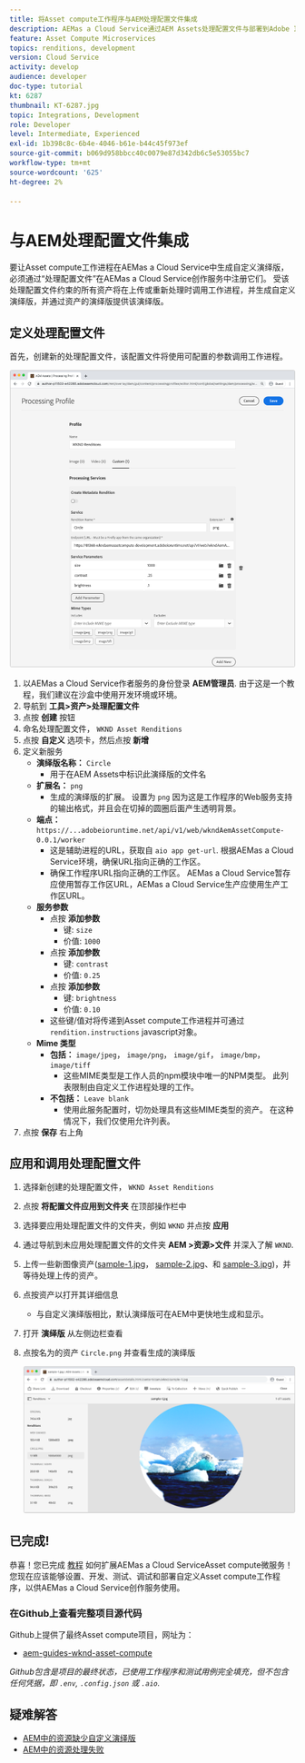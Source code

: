 ```yaml
---
title: 将Asset compute工作程序与AEM处理配置文件集成
description: AEMas a Cloud Service通过AEM Assets处理配置文件与部署到Adobe I/O Runtime的Asset compute工作程序集成。 处理配置文件在创作服务中配置为使用自定义工作进程处理特定资产，并将工作进程生成的文件存储为资产演绎版。
feature: Asset Compute Microservices
topics: renditions, development
version: Cloud Service
activity: develop
audience: developer
doc-type: tutorial
kt: 6287
thumbnail: KT-6287.jpg
topic: Integrations, Development
role: Developer
level: Intermediate, Experienced
exl-id: 1b398c8c-6b4e-4046-b61e-b44c45f973ef
source-git-commit: b069d958bbcc40c0079e87d342db6c5e53055bc7
workflow-type: tm+mt
source-wordcount: '625'
ht-degree: 2%

---
```


# 与AEM处理配置文件集成

要让Asset compute工作进程在AEMas a Cloud Service中生成自定义演绎版，必须通过“处理配置文件”在AEMas a Cloud Service创作服务中注册它们。 受该处理配置文件约束的所有资产将在上传或重新处理时调用工作进程，并生成自定义演绎版，并通过资产的演绎版提供该演绎版。

## 定义处理配置文件

首先，创建新的处理配置文件，该配置文件将使用可配置的参数调用工作进程。

![处理配置文件](./assets/processing-profiles/new-processing-profile.png)

1. 以AEMas a Cloud Service作者服务的身份登录 __AEM管理员__. 由于这是一个教程，我们建议在沙盒中使用开发环境或环境。
1. 导航到 __工具>资产>处理配置文件__
1. 点按 __创建__ 按钮
1. 命名处理配置文件， `WKND Asset Renditions`
1. 点按 __自定义__ 选项卡，然后点按 __新增__
1. 定义新服务
   + __演绎版名称：__ `Circle`
      + 用于在AEM Assets中标识此演绎版的文件名
   + __扩展名：__ `png`
      + 生成的演绎版的扩展。 设置为 `png` 因为这是工作程序的Web服务支持的输出格式，并且会在切掉的圆圈后面产生透明背景。
   + __端点：__ `https://...adobeioruntime.net/api/v1/web/wkndAemAssetCompute-0.0.1/worker`
      + 这是辅助进程的URL，获取自 `aio app get-url`. 根据AEMas a Cloud Service环境，确保URL指向正确的工作区。
      + 确保工作程序URL指向正确的工作区。 AEMas a Cloud Service暂存应使用暂存工作区URL，AEMas a Cloud Service生产应使用生产工作区URL。
   + __服务参数__
      + 点按 __添加参数__
         + 键: `size`
         + 价值: `1000`
      + 点按 __添加参数__
         + 键: `contrast`
         + 价值: `0.25`
      + 点按 __添加参数__
         + 键: `brightness`
         + 价值: `0.10`
      + 这些键/值对将传递到Asset compute工作进程并可通过 `rendition.instructions` javascript对象。
   + __Mime 类型__
      + __包括：__ `image/jpeg`， `image/png`， `image/gif`， `image/bmp`， `image/tiff`
         + 这些MIME类型是工作人员的npm模块中唯一的NPM类型。 此列表限制由自定义工作进程处理的工作。
      + __不包括：__ `Leave blank`
         + 使用此服务配置时，切勿处理具有这些MIME类型的资产。 在这种情况下，我们仅使用允许列表。
1. 点按 __保存__ 右上角

## 应用和调用处理配置文件

1. 选择新创建的处理配置文件， `WKND Asset Renditions`
1. 点按 __将配置文件应用到文件夹__ 在顶部操作栏中
1. 选择要应用处理配置文件的文件夹，例如 `WKND` 并点按 __应用__
1. 通过导航到未应用处理配置文件的文件夹 __AEM >资源>文件__ 并深入了解 `WKND`.
1. 上传一些新图像资产([sample-1.jpg](../assets/samples/sample-1.jpg)， [sample-2.jpg](../assets/samples/sample-2.jpg)、和 [sample-3.jpg](../assets/samples/sample-3.jpg))，并等待处理上传的资产。
1. 点按资产以打开其详细信息
   + 与自定义演绎版相比，默认演绎版可在AEM中更快地生成和显示。
1. 打开 __演绎版__ 从左侧边栏查看
1. 点按名为的资产 `Circle.png` 并查看生成的演绎版

   ![生成的演绎版](./assets/processing-profiles/rendition.png)

## 已完成!

恭喜！您已完成 [教程](../overview.md) 如何扩展AEMas a Cloud ServiceAsset compute微服务！ 您现在应该能够设置、开发、测试、调试和部署自定义Asset compute工作程序，以供AEMas a Cloud Service创作服务使用。

### 在Github上查看完整项目源代码

Github上提供了最终Asset compute项目，网址为：

+ [aem-guides-wknd-asset-compute](https://github.com/adobe/aem-guides-wknd-asset-compute)

_Github包含是项目的最终状态，已使用工作程序和测试用例完全填充，但不包含任何凭据，即 `.env`, `.config.json` 或 `.aio`._

## 疑难解答

+ [AEM中的资源缺少自定义演绎版](../troubleshooting.md#custom-rendition-missing-from-asset)
+ [AEM中的资源处理失败](../troubleshooting.md#asset-processing-fails)
